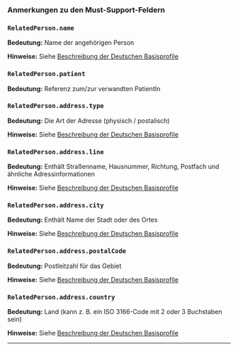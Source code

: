 ### Anmerkungen zu den Must-Support-Feldern

### `RelatedPerson.name`

**Bedeutung:** Name der angehörigen Person

**Hinweise:** Siehe [Beschreibung der Deutschen Basisprofile](https://ig.fhir.de/basisprofile-de/1.2.0/Datentypen-HumanName.html)

### `RelatedPerson.patient`

**Bedeutung:** Referenz zum/zur verwandten PatientIn

### `RelatedPerson.address.type`

**Bedeutung:** Die Art der Adresse (physisch / postalisch)

**Hinweise:** Siehe [Beschreibung der Deutschen Basisprofile](https://ig.fhir.de/basisprofile-de/1.2.0/Datentypen-Address.html)

### `RelatedPerson.address.line`

**Bedeutung:** Enthält Straßenname, Hausnummer, Richtung, Postfach und ähnliche Adressinformationen

**Hinweise:** Siehe [Beschreibung der Deutschen Basisprofile](https://ig.fhir.de/basisprofile-de/1.2.0/Datentypen-Address.html)

### `RelatedPerson.address.city`

**Bedeutung:** Enthält Name der Stadt oder des Ortes

**Hinweise:** Siehe [Beschreibung der Deutschen Basisprofile](https://ig.fhir.de/basisprofile-de/1.2.0/Datentypen-Address.html)

### `RelatedPerson.address.postalCode`

**Bedeutung:** Postleitzahl für das Gebiet

**Hinweise:** Siehe [Beschreibung der Deutschen Basisprofile](https://ig.fhir.de/basisprofile-de/1.2.0/Datentypen-Address.html)

### `RelatedPerson.address.country`

**Bedeutung:** Land (kann z. B. ein ISO 3166-Code mit 2 oder 3 Buchstaben sein)

**Hinweise:** Siehe [Beschreibung der Deutschen Basisprofile](https://ig.fhir.de/basisprofile-de/1.2.0/Datentypen-Address.html)

---
